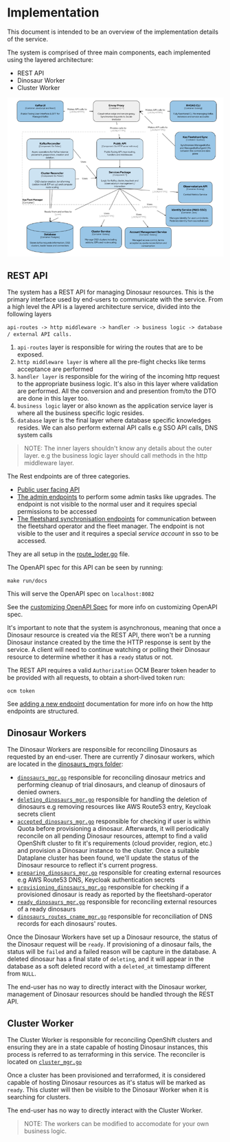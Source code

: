 # Implementation

This document is intended to be an overview of the implementation details of the service. 

The system is comprised of three main components, each implemented using the layered architecture:

- REST API
- Dinosaur Worker
- Cluster Worker

![Component Architecture Diagram](images/fleet-manager-component-architecture.png)

## REST API

The system has a REST API for managing Dinosaur resources. This is the primary interface used by
end-users to communicate with the service. 
From a high level the API is a layered architecture service, divided into the following layers
```
api-routes -> http middleware -> handler -> business logic -> database / external API calls. 
```
1. `api-routes` layer is responsible for wiring the routes that are to be exposed.
2. `http middleware layer` is where all the pre-flight checks like terms acceptance are performed
3. `handler layer` is responsible for the wiring of the incoming http request to the appropriate business logic. 
   It's also in this layer where validation are performed. All the conversion and and presention from/to the DTO are done in this layer too.
4. `business logic` layer or also known as the application service layer is where all the business specific logic resides.
5. `database` layer is the final layer where database specific knowledges resides. We can also perform external API calls e.g SSO API calls, DNS system calls    

>NOTE: The inner layers shouldn't know any details about the outer layer. e.g the business logic layer should call methods in the http middleware layer.

The Rest endpoints are of three categories.
- [Public user facing API](../openapi/fleet-manager.yaml)
- [The admin endpoints](../openapi/fleet-manager-private-admin.yaml) to perform some admin tasks like upgrades. The endpoint is not visible to the normal user and it requires special permissions to be accessed
- [The fleetshard synchronisation endpoints](../openapi/fleet-manager-private.yaml) for communication between the fleetshard operator and the fleet manager. The endpoint is not visible to the user and it requires a special _service account_ in sso to be accessed.

They are all setup in the [route_loder.go](../internal/dinosaur/internal/routes/route_loader.go) file.

The OpenAPI spec for this API can be seen by running:

```
make run/docs
```

This will serve the OpenAPI spec on `localhost:8082`

See the [customizing OpenAPI Spec](./customizing-openapi-spec.md) for more info on customizing OpenAPI spec.

It's important to note that the system is asynchronous, meaning that once a Dinosaur resource is
created via the REST API, there won't be a running Dinosaur instance created by the time the HTTP
response is sent by the service. A client will need to continue watching or polling their Dinosaur
resource to determine whether it has a `ready` status or not.

The REST API requires a valid `Authorization` OCM Bearer token header to be provided with all
requests, to obtain a short-lived token run:

```
ocm token
```

See [adding a new endpoint](./adding-a-new-endpoint.md) documentation for more info on how the http endpoints are structured.

## Dinosaur Workers

The Dinosaur Workers are responsible for reconciling Dinosaurs as requested by an end-user. 
There are currently 7 dinosaur workers, which are located in the [dinosaurs_mgrs folder](../internal/dinosaur/internal/workers/dinosaurs_mgrs):
- [`dinosaurs_mgr.go`](../internal/dinosaur/internal/workers/dinosaurs_mgrs/dinosaurs_mgr.go) responsible for reconciling dinosaur metrics and performing cleanup of trial dinosaurs, and cleanup of dinosaurs of denied owners. 
- [`deleting_dinosaurs_mgr.go`](../internal/dinosaur/internal/workers/dinosaurs_mgrs/deleting_dinosaurs_mgr.go) responsible for handling the deletion of dinosaurs e.g removing resources like AWS Route53 entry, Keycloak secrets client
- [`accepted_dinosaurs_mgr.go`](../internal/dinosaur/internal/workers/dinosaurs_mgrs/accepted_dinosaurs_mgr.go) responsible for checking if user is within Quota before provisioning a dinosaur. Afterwards, it will periodically reconcile on all pending Dinosaur resources, attempt to find a valid OpenShift cluster to fit it's requirements (cloud provider, region, etc.) and provision a Dinosaur instance to the cluster. Once a suitable Dataplane cluster has been found, we'll update the status of the Dinosaur resource to reflect it's current progress. 
- [`preparing_dinosaurs_mgr.go`](../internal/dinosaur/internal/workers/dinosaurs_mgrs/preparing_dinosaurs_mgr.go) responsible for creating external resources e.g AWS Route53 DNS, Keycloak authentication secrets 
- [`provisioning_dinosaurs_mgr.go`](../internal/dinosaur/internal/workers/dinosaurs_mgrs/provisioning_dinosaurs_mgr.go) responsible for checking if a provisioned dinosaur is ready as reported by the fleetshard-operator
- [`ready_dinosaurs_mgr.go`](../internal/dinosaur/internal/workers/dinosaurs_mgrs/ready_dinosaurs_mgr.go) responsible for reconciling external resources of a ready dinosaurs
- [`dinosaurs_routes_cname_mgr.go`](../internal/dinosaur/internal/workers/dinosaurs_mgrs/dinosaurs_routes_cname_mgr.go) responsible for reconciliation of DNS records for each dinosaurs' routes.

Once the Dinosaur Workers have set up a Dinosaur resource, the status of the Dinosaur request will be `ready`.
If provisioning of a dinosaur fails, the status will be `failed` and a failed reason will be capture in the database. 
A deleted dinosaur has a final state of `deleting`, and it will appear in the database as a soft deleted record with a `deleted_at` timestamp different from `NULL`. 

The end-user has no way to directly interact with the Dinosaur worker, management of Dinosaur resources should be handled through the REST API.

## Cluster Worker

The Cluster Worker is responsible for reconciling OpenShift clusters and ensuring they are in a
state capable of hosting Dinosaur instances, this process is referred to as terraforming in this
service. The reconciler is located on [`cluster_mgr.go`](../internal/dinosaur/internal/workers/clusters_mgr.go)

Once a cluster has been provisioned and terraformed, it is considered capable of hosting Dinosaur
resources as it's status will be marked as `ready`. This cluster will then be visible to the Dinosaur
Worker when it is searching for clusters.

The end-user has no way to directly interact with the Cluster Worker.

> NOTE: The workers can be modified to accomodate for your own business logic.